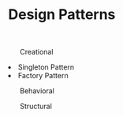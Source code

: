 <h1 text-align='center'>Design Patterns</h1>
</br>
<ol text-align='left'>Creational</ol>
  <li>Singleton Pattern</li>
  <li>Factory Pattern</li>
<ol>Behavioral</ol>
<ol>Structural</ol>
